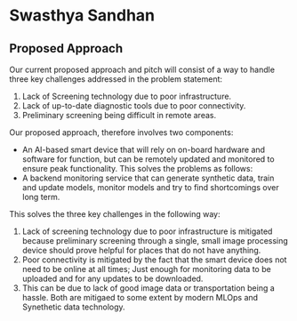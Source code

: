 # Swasthya Sandhan 


## Proposed Approach

Our current proposed approach and pitch will consist of a way to handle three key challenges addressed in the problem statement:

1. Lack of Screening technology due to poor infrastructure.
2. Lack of up-to-date diagnostic tools due to poor connectivity.
3. Preliminary screening being difficult in remote areas.

Our proposed approach, therefore involves two components:

- An AI-based smart device that will rely on on-board hardware and software for function, but can be remotely updated and monitored to ensure peak functionality. This solves the problems as follows:
- A backend monitoring service that can generate synthetic data, train and update models, monitor models and try to find shortcomings over long term.

This solves the three key challenges in the following way:

1. Lack of screening technology due to poor infrastructure is mitigated because preliminary screening through a single, small image processing device should prove helpful for places that do not have anything.
2. Poor connectivity is mitigated by the fact that the smart device does not need to be online at all times; Just enough for monitoring data to be uploaded and for any updates to be downloaded.
3. This can be due to lack of good image data or transportation being a hassle. Both are mitigaed to some extent by modern MLOps and Synethetic data technology.

